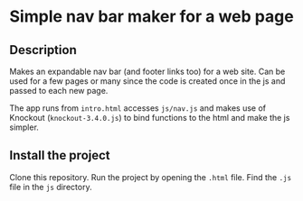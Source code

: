 # Simple nav bar maker for a web page
## Description
Makes an expandable nav bar (and footer links too) for a web site. Can be used for a few pages or many since the code is created once in the js and passed to each new page.

The app runs from `intro.html` accesses `js/nav.js` and makes use of Knockout (`knockout-3.4.0.js`) to bind functions to the html and make the js simpler.

## Install the project
Clone this repository. Run the project by opening the `.html` file. Find the `.js` file in the `js` directory. 
